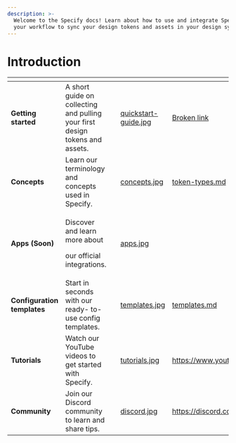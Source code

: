 ```yaml
---
description: >-
  Welcome to the Specify docs! Learn about how to use and integrate Specify in
  your workflow to sync your design tokens and assets in your design system.
---
```


# Introduction

<table data-view="cards"><thead><tr><th></th><th></th><th data-hidden></th><th data-hidden data-card-cover data-type="files"></th><th data-hidden data-card-target data-type="content-ref"></th></tr></thead><tbody><tr><td><strong>Getting started</strong></td><td>A short guide on collecting and pulling your first design tokens and assets.</td><td></td><td><a href="front/documentation/.gitbook/assets/quickstart-guide.jpg">quickstart-guide.jpg</a></td><td><a href="broken-reference">Broken link</a></td></tr><tr><td><strong>Concepts</strong></td><td>Learn our terminology and concepts used in Specify.</td><td></td><td><a href="front/documentation/.gitbook/assets/concepts.jpg">concepts.jpg</a></td><td><a href="concepts/token-types.md">token-types.md</a></td></tr><tr><td><strong>Apps (Soon)</strong></td><td><p>Discover and learn more about</p><p>our official integrations.</p></td><td></td><td><a href="front/documentation/.gitbook/assets/apps.jpg">apps.jpg</a></td><td></td></tr><tr><td><strong>Configuration templates</strong></td><td>Start in seconds with our ready- to-use config templates.</td><td></td><td><a href="front/documentation/.gitbook/assets/templates.jpg">templates.jpg</a></td><td><a href="getting-started/usage/templates.md">templates.md</a></td></tr><tr><td><strong>Tutorials</strong></td><td>Watch our YouTube videos to get started with Specify.</td><td></td><td><a href="front/documentation/.gitbook/assets/tutorials.jpg">tutorials.jpg</a></td><td><a href="https://www.youtube.com/@specify7350">https://www.youtube.com/@specify7350</a></td></tr><tr><td><strong>Community</strong></td><td>Join our Discord community to learn and share tips.</td><td></td><td><a href="front/documentation/.gitbook/assets/discord.jpg">discord.jpg</a></td><td><a href="https://discord.com/invite/vMkDk4CbG4">https://discord.com/invite/vMkDk4CbG4</a></td></tr></tbody></table>
